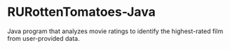 # RURottenTomatoes-Java
Java program that analyzes movie ratings to identify the highest-rated film from user-provided data.
